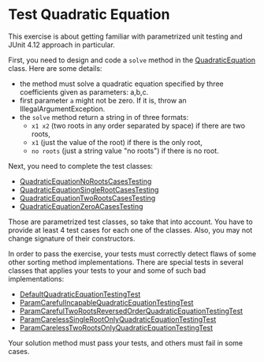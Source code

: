 # Test Quadratic Equation

This exercise is about getting familiar with parametrized unit testing and JUnit 4.12 approach in particular.

First, you need to design and code a `solve` method in the [QuadraticEquation](src/main/java/com/epam/rd/autotasks/QuadraticEquation.java) class.
Here are some details:
- the method must solve a quadratic equation specified by three coefficients given as parameters: a,b,c.
- first parameter `a` might not be zero. If it is, throw an IllegalArgumentException.
- the `solve` method return a string in of three formats:
    - `x1 x2` (two roots in any order separated by space) if there are two roots,
    - `x1` (just the value of the root) if there is the only root,
    - `no roots` (just a string value "no roots") if there is no root.

Next, you need to complete the test classes:
- [QuadraticEquationNoRootsCasesTesting](src/main/java/com/epam/rd/autotasks/QuadraticEquationNoRootsCasesTesting.java)
- [QuadraticEquationSingleRootCasesTesting](src/main/java/com/epam/rd/autotasks/QuadraticEquationSingleRootCasesTesting.java)
- [QuadraticEquationTwoRootsCasesTesting](src/main/java/com/epam/rd/autotasks/QuadraticEquationTwoRootsCasesTesting.java)
- [QuadraticEquationZeroACasesTesting](src/main/java/com/epam/rd/autotasks/QuadraticEquationZeroACasesTesting.java)

Those are parametrized test classes, so take that into account. You have to provide at least 4 test cases for each one of the classes.
Also, you may not change signature of their constructors.

In order to pass the exercise, your tests must correctly detect flaws of some other sorting method implementations.
There are special tests in several classes that applies your tests to your and some of such bad implementations:
- [DefaultQuadraticEquationTestingTest](src/test/java/com/epam/rd/autotasks/DefaultQuadraticEquationTestingTest.java)
- [ParamCarefulIncapableQuadraticEquationTestingTest](src/test/java/com/epam/rd/autotasks/ParamCarefulIncapableQuadraticEquationTestingTest.java)
- [ParamCarefulTwoRootsReversedOrderQuadraticEquationTestingTest](src/test/java/com/epam/rd/autotasks/ParamCarefulTwoRootsReversedOrderQuadraticEquationTestingTest.java)
- [ParamCarelessSingleRootOnlyQuadraticEquationTestingTest](src/test/java/com/epam/rd/autotasks/ParamCarelessSingleRootOnlyQuadraticEquationTestingTest.java)
- [ParamCarelessTwoRootsOnlyQuadraticEquationTestingTest](src/test/java/com/epam/rd/autotasks/ParamCarelessTwoRootsOnlyQuadraticEquationTestingTest.java)

Your solution method must pass your tests, and others must fail in some cases.